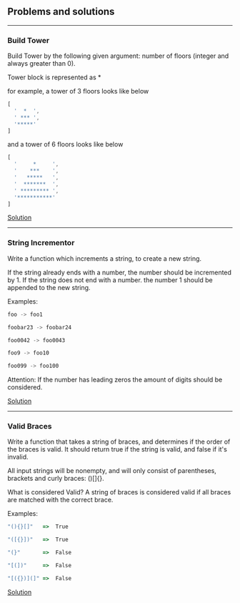 ## Problems and solutions
---

### Build Tower
Build Tower by the following given argument:
number of floors (integer and always greater than 0).

Tower block is represented as *

for example, a tower of 3 floors looks like below
```js
[
  '  *  ', 
  ' *** ', 
  '*****'
]
```
and a tower of 6 floors looks like below
```js
[
  '     *     ', 
  '    ***    ', 
  '   *****   ', 
  '  *******  ', 
  ' ********* ', 
  '***********'
]
```

[Solution](https://github.com/denisrybalka/problems-and-solutions/tree/master/BuildTower/index.js)

---
### String Incrementor
Write a function which increments a string, to create a new string.

If the string already ends with a number, the number should be incremented by 1.
If the string does not end with a number. the number 1 should be appended to the new string.

Examples:
```js
foo -> foo1

foobar23 -> foobar24

foo0042 -> foo0043

foo9 -> foo10

foo099 -> foo100
```

Attention: If the number has leading zeros the amount of digits should be considered.

[Solution](https://github.com/denisrybalka/problems-and-solutions/tree/master/StringIncrementor/index.js)

---
### Valid Braces
Write a function that takes a string of braces, and determines if the order of the braces is valid.
It should return true if the string is valid, and false if it's invalid.

All input strings will be nonempty, and will only consist of parentheses, brackets and curly braces: ()[]{}.

What is considered Valid?
A string of braces is considered valid if all braces are matched with the correct brace.

Examples:
```js
"(){}[]"   =>  True

"([{}])"   =>  True

"(}"       =>  False

"[(])"     =>  False

"[({})](]" =>  False
```

[Solution](https://github.com/denisrybalka/problems-and-solutions/tree/master/ValidBraces/index.js)


